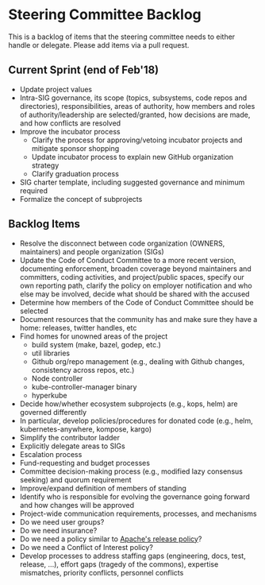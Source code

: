 # Steering Committee Backlog

This is a backlog of items that the steering committee needs to either handle or delegate. Please add items via a pull request.

## Current Sprint (end of Feb'18)

- Update project values
- Intra-SIG governance, its scope  (topics, subsystems, code repos and directories), responsibilities, areas of authority, how members and roles of authority/leadership are selected/granted, how decisions are made, and how conflicts are resolved
- Improve the incubator process
  - Clarify the process for approving/vetoing incubator projects and mitigate sponsor shopping
  - Update incubator process to explain new GitHub organization strategy
  - Clarify graduation process
- SIG charter template, including suggested governance and minimum required
- Formalize the concept of subprojects

## Backlog Items

- Resolve the disconnect between code organization (OWNERS, maintainers) and people organization (SIGs)
- Update the Code of Conduct Committee to a more recent version, documenting enforcement, broaden coverage
  beyond maintainers and committers, coding activities, and project/public spaces, specify our own reporting
  path, clarify the policy on employer notification and who else may be involved, decide what should
  be shared with the accused
- Determine how members of the Code of Conduct Committee should be selected
- Document resources that the community has and make sure they have a home: releases, twitter handles, etc
- Find homes for unowned areas of the project
  - build system (make, bazel, godep, etc.)
  - util libraries
  - Github org/repo management (e.g., dealing with Github changes, consistency across repos, etc.)
  - Node controller
  - kube-controller-manager binary
  - hyperkube
- Decide how/whether ecosystem subprojects (e.g., kops, helm) are governed differently
- In particular, develop policies/procedures for donated code (e.g., helm, kubernetes-anywhere, kompose, kargo)
- Simplify the contributor ladder
- Explicitly delegate areas to SIGs
- Escalation process
- Fund-requesting and budget processes
- Committee decision-making process (e.g., modified lazy consensus seeking) and quorum requirement
- Improve/expand definition of members of standing
- Identify who is responsible for evolving the governance going forward and how changes will be approved
- Project-wide communication requirements, processes, and mechanisms
- Do we need user groups?
- Do we need insurance?
- Do we need a policy similar to [Apache's release policy](http://www.apache.org/legal/release-policy.html)?
- Do we need a Conflict of Interest policy?
- Develop processes to address staffing gaps (engineering, docs, test, release, ...), effort gaps 
  (tragedy of the commons), expertise mismatches, priority conflicts, personnel conflicts
